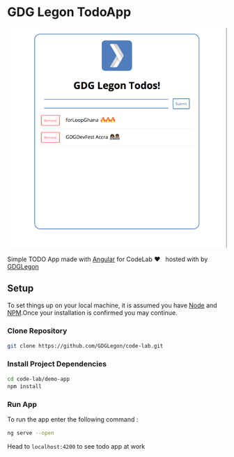 # GDG Legon TodoApp

<img src="./src/assets/gdg_demo.png">

<br />

Simple TODO App made with [Angular](https://angular.io/) for CodeLab ❤️ &nbsp; hosted with  by [GDGLegon](https://www.meetup.com/GDG-Legon/events/244773353/)

## Setup
To set things up on your local machine, it is assumed you have [Node](https://nodejs.org) and [NPM](https://npmjs.com).Once your installation is confirmed you may continue.

### Clone Repository
```sh
git clone https://github.com/GDGLegon/code-lab.git
```

### Install Project Dependencies
```sh
cd code-lab/demo-app
npm install
```

### Run App
To run the app enter the following command :
```sh
ng serve --open
```
Head to `localhost:4200` to see todo app at work
